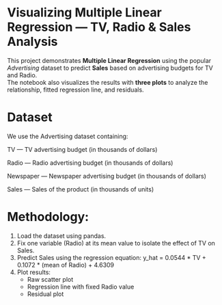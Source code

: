 #  Visualizing Multiple Linear Regression — TV, Radio & Sales Analysis

This project demonstrates **Multiple Linear Regression** using the popular *Advertising* dataset to predict **Sales** based on advertising budgets for TV and Radio.  
The notebook also visualizes the results with **three plots** to analyze the relationship, fitted regression line, and residuals.

# Dataset
We use the Advertising dataset containing:

TV — TV advertising budget (in thousands of dollars)

Radio — Radio advertising budget (in thousands of dollars)

Newspaper — Newspaper advertising budget (in thousands of dollars)

Sales — Sales of the product (in thousands of units)


# Methodology:
1. Load the dataset using pandas.
2. Fix one variable (Radio) at its mean value to isolate the effect of TV on Sales.
3. Predict Sales using the regression equation:
   y_hat = 0.0544 * TV + 0.1072 * (mean of Radio) + 4.6309
4. Plot results:
   - Raw scatter plot
   - Regression line with fixed Radio value
   - Residual plot



